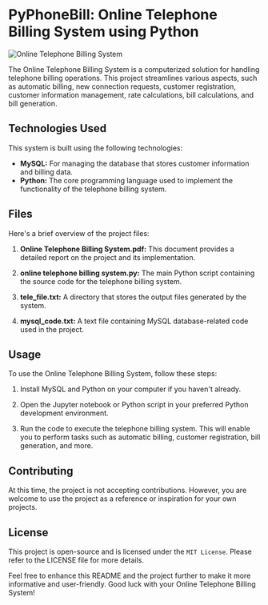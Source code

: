 # PyPhoneBill: Online Telephone Billing System using Python

![Online Telephone Billing System](https://user-images.githubusercontent.com/93007427/172018023-622f1633-cde5-41a3-872d-d385ee57eaf6.png)

The Online Telephone Billing System is a computerized solution for handling telephone billing operations. This project streamlines various aspects, such as automatic billing, new connection requests, customer registration, customer information management, rate calculations, bill calculations, and bill generation.

## Technologies Used

This system is built using the following technologies:

- **MySQL:** For managing the database that stores customer information and billing data.
- **Python:** The core programming language used to implement the functionality of the telephone billing system.

## Files

Here's a brief overview of the project files:

1. **Online Telephone Billing System.pdf:** This document provides a detailed report on the project and its implementation.

2. **online telephone billing system.py:** The main Python script containing the source code for the telephone billing system.

3. **tele_file.txt:** A directory that stores the output files generated by the system.

4. **mysql_code.txt:** A text file containing MySQL database-related code used in the project.

## Usage

To use the Online Telephone Billing System, follow these steps:

1. Install MySQL and Python on your computer if you haven't already.

2. Open the Jupyter notebook or Python script in your preferred Python development environment.

3. Run the code to execute the telephone billing system. This will enable you to perform tasks such as automatic billing, customer registration, bill generation, and more.

## Contributing

At this time, the project is not accepting contributions. However, you are welcome to use the project as a reference or inspiration for your own projects.

## License

This project is open-source and is licensed under the `MIT License`. Please refer to the LICENSE file for more details.

Feel free to enhance this README and the project further to make it more informative and user-friendly. Good luck with your Online Telephone Billing System!
